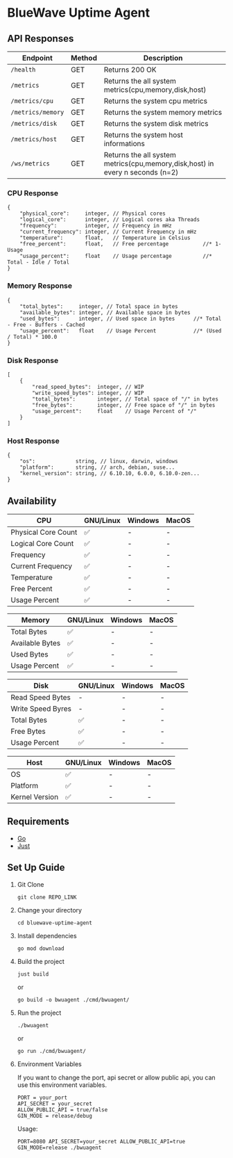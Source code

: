 # BlueWave Uptime Agent

## API Responses

| Endpoint          | Method | Description                                                                   |
|-------------------|--------|-------------------------------------------------------------------------------|
| `/health`         | GET    | Returns 200 OK                                                                |
| `/metrics`        | GET    | Returns the all system metrics(cpu,memory,disk,host)                          |
| `/metrics/cpu`    | GET    | Returns the system cpu metrics                                                |
| `/metrics/memory` | GET    | Returns the system memory metrics                                             |
| `/metrics/disk`   | GET    | Returns the system disk metrics                                               |
| `/metrics/host`   | GET    | Returns the system host informations                                          |
| `/ws/metrics`     | GET    | Returns the all system metrics(cpu,memory,disk,host) in every n seconds (n=2) |

### CPU Response

```jsonc
{
    "physical_core":     integer, // Physical cores
    "logical_core":      integer, // Logical cores aka Threads
    "frequency":         integer, // Frequency in mHz
    "current_frequency": integer, // Current Frequency in mHz
    "temperature":       float,   // Temperature in Celsius     
    "free_percent":      float,   // Free percentage           //* 1- Usage
    "usage_percent":     float    // Usage percentage          //* Total - Idle / Total
}
```

### Memory Response

```jsonc
{
    "total_bytes":     integer, // Total space in bytes
    "available_bytes": integer, // Available space in bytes
    "used_bytes":      integer, // Used space in bytes      //* Total - Free - Buffers - Cached
    "usage_percent":   float    // Usage Percent            //* (Used / Total) * 100.0
}
```

### Disk Response

```jsonc
[
    {
        "read_speed_bytes":  integer, // WIP
        "write_speed_bytes": integer, // WIP
        "total_bytes":       integer, // Total space of "/" in bytes
        "free_bytes":        integer, // Free space of "/" in bytes
        "usage_percent":     float    // Usage Percent of "/"
    }
]
```

### Host Response

```jsonc
{
    "os":             string, // linux, darwin, windows
    "platform":       string, // arch, debian, suse...
    "kernel_version": string, // 6.10.10, 6.0.0, 6.10.0-zen...
}
```

## Availability

| CPU                 | GNU/Linux | Windows | MacOS     |
| --------------------|-----------|---------|-----------|
| Physical Core Count | ✅        | -       | -         |
| Logical Core Count  | ✅        | -       | -         |
| Frequency           | ✅        | -       | -         |
| Current Frequency   | ✅        | -       | -         |
| Temperature         | ✅        | -       | -         |
| Free Percent        | ✅        | -       | -         |
| Usage Percent       | ✅        | -       | -         |

| Memory          | GNU/Linux | Windows | MacOS     |
| ----------------|-----------|---------|-----------|
| Total Bytes     | ✅        | -       | -         |
| Available Bytes | ✅        | -       | -         |
| Used Bytes      | ✅        | -       | -         |
| Usage Percent   | ✅        | -       | -         |

| Disk               | GNU/Linux | Windows | MacOS     |
| -------------------|-----------|---------|-----------|
| Read Speed  Bytes  | -         | -       | -         |
| Write Speed Byres  | -         | -       | -         |
| Total Bytes        | ✅        | -       | -         |
| Free Bytes         | ✅        | -       | -         |
| Usage Percent      | ✅        | -       | -         |

| Host           | GNU/Linux | Windows | MacOS     |
| ---------------|-----------|---------|-----------|
| OS             | ✅        | -       | -         |
| Platform       | ✅        | -       | -         |
| Kernel Version | ✅        | -       | -         |

## Requirements

- [Go](https://go.dev/dl/)
- [Just](https://github.com/casey/just)

## Set Up Guide

1. Git Clone

    ```shell
    git clone REPO_LINK
    ```

2. Change your directory

    ```shell
    cd bluewave-uptime-agent
    ```

3. Install dependencies

    ```shell
    go mod download
    ```

4. Build the project

    ```shell
    just build
    ```

    or

    ```shell
    go build -o bwuagent ./cmd/bwuagent/
    ```

5. Run the project

    ```shell
    ./bwuagent
    ```

    or

    ```shell
    go run ./cmd/bwuagent/
    ```

6. Environment Variables

    If you want to change the port, api secret or allow public api, you can use this environment variables.

    ```shell
    PORT = your_port
    API_SECRET = your_secret
    ALLOW_PUBLIC_API = true/false
    GIN_MODE = release/debug
    ```

    Usage:

    ```shell
    PORT=8080 API_SECRET=your_secret ALLOW_PUBLIC_API=true GIN_MODE=release ./bwuagent
    ```
